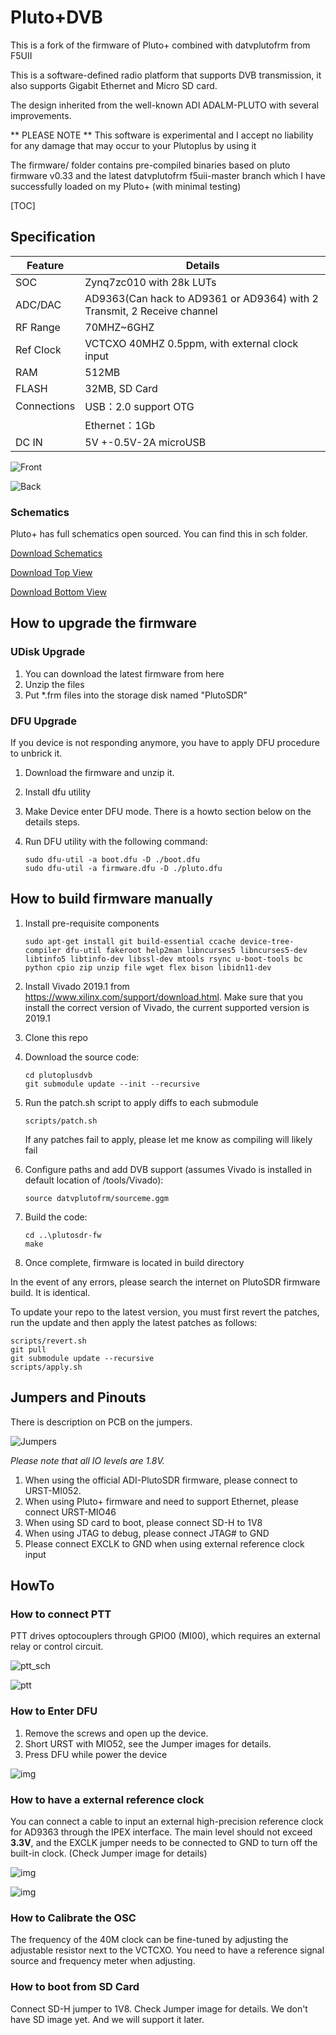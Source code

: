 # Pluto+DVB
This is a fork of the firmware of Pluto+ combined with datvplutofrm from F5UII

This is a software-defined radio platform that supports DVB transmission, it also supports Gigabit Ethernet and Micro SD card. 

The design inherited from the well-known ADI ADALM-PLUTO with several improvements.

** PLEASE NOTE **
This software is experimental and I accept no liability for any damage that may occur to your Plutoplus by using it

The firmware/ folder contains pre-compiled binaries based on pluto firmware v0.33 and the latest datvplutofrm f5uii-master branch which I have successfully loaded on my Pluto+ (with minimal testing)

[TOC]

## Specification

| Feature     | Details                                                      |
| ----------- | ------------------------------------------------------------ |
| SOC         | Zynq7zc010 with 28k LUTs                                     |
| ADC/DAC     | AD9363(Can hack to AD9361 or AD9364)  with 2 Transmit, 2 Receive channel |
| RF Range    | 70MHZ~6GHZ                                                   |
| Ref Clock   | VCTCXO 40MHZ 0.5ppm, with external clock input               |
| RAM         | 512MB                                                        |
| FLASH       | 32MB, SD Card                                                |
| Connections | USB：2.0  support OTG                                        |
|             | Ethernet：1Gb                                                |
| DC IN       | 5V +-0.5V-2A microUSB                                        |

![Front](./images/clip_image002.jpg)

![Back](./images/clip_image003.jpg)

### Schematics

Pluto+ has full schematics open sourced. You can find this in sch folder.

[Download Schematics](./sch/PLUTOX_SDR-V1.0-20201212.pdf)

[Download Top View](./sch/Top.pdf)

[Download Bottom View](./sch/Bottom.pdf)

## How to upgrade the firmware

### UDisk Upgrade

1. You can download the latest firmware from here
2. Unzip the files
3. Put *.frm files into the storage disk named "PlutoSDR"

### DFU Upgrade
If you device is not responding anymore, you have to apply DFU procedure to unbrick it.
1. Download the firmware and unzip it.

2. Install dfu utility

5. Make Device enter DFU mode. There is a howto section below on the details steps.
   
4. Run DFU utility with the following command:

   ```
   sudo dfu-util -a boot.dfu -D ./boot.dfu
   sudo dfu-util -a firmware.dfu -D ./pluto.dfu
   ```

## How to build firmware manually


1. Install pre-requisite components
   ```
   sudo apt-get install git build-essential ccache device-tree-compiler dfu-util fakeroot help2man libncurses5 libncurses5-dev libtinfo5 libtinfo-dev libssl-dev mtools rsync u-boot-tools bc python cpio zip unzip file wget flex bison libidn11-dev

   ```
2. Install Vivado 2019.1 from https://www.xilinx.com/support/download.html. Make sure that you install the correct version of Vivado, the current supported version is 2019.1

3. Clone this repo

4. Download the source code:
   ```
   cd plutoplusdvb
   git submodule update --init --recursive
   ```

5. Run the patch.sh script to apply diffs to each submodule
   ```
   scripts/patch.sh
   ```
   If any patches fail to apply, please let me know as compiling will likely fail

6. Configure paths and add DVB support (assumes Vivado is installed in default location of /tools/Vivado):
   ```
   source datvplutofrm/sourceme.ggm
   ```

7. Build the code:
   ```
   cd ..\plutosdr-fw
   make
   ```

8. Once complete, firmware is located in build directory

In the event of any errors, please search the internet on PlutoSDR firmware build. It is identical.

To update your repo to the latest version, you must first revert the patches, run the update and then apply the latest patches as follows:
```
scripts/revert.sh
git pull
git submodule update --recursive
scripts/apply.sh
```


## Jumpers and Pinouts

There is description on PCB on the jumpers.

![Jumpers](./images/jumpers.jpg)

*Please note that all IO levels are 1.8V.*

1. When using the official ADI-PlutoSDR firmware, please connect to URST-MI052.
2. When using Pluto+ firmware and need to support Ethernet, please connect URST-MIO46
3. When using SD card to boot, please connect SD-H to 1V8
4. When using JTAG to debug, please connect JTAG# to GND
5. Please connect EXCLK to GND when using external reference clock input

## HowTo

### How to connect PTT

PTT drives optocouplers through GPIO0 (MI00), which requires an external relay or control circuit.

![ptt_sch](./images/PTT_SCH.jpg)

![ptt](./images/ptt.jpg)

### How to Enter DFU

1. Remove the screws and open up the device.
2. Short URST with MIO52, see the Jumper images for details.
3. Press DFU while power the device

![img](./images/dfu.jpg)

### How to have a external reference clock

You can connect a cable to input an external high-precision reference clock for AD9363 through the IPEX interface.
The main level should not exceed **3.3V**, and the EXCLK jumper needs to be connected to GND to turn off the built-in clock. (Check Jumper image for details)

![img](./images/ref.jpg)

![img](./images/ref_sch.jpg)

### How to Calibrate the OSC

The frequency of the 40M clock can be fine-tuned by adjusting the adjustable resistor next to the VCTCXO. You need to have a reference signal source and frequency meter when adjusting.

### How to boot from SD Card

Connect SD-H jumper to 1V8. Check Jumper image for details. We don't have SD image yet. And we will support it later.
